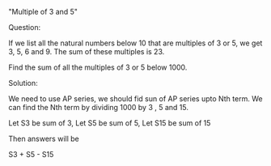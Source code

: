 "Multiple of 3 and 5" 

Question:

If we list all the natural numbers below 10 that are multiples of 3 or 5, we get 3, 5, 6 and 9. The sum of these multiples is 23.

Find the sum of all the multiples of 3 or 5 below 1000.

Solution:

We need to use AP series, we should fid sun of AP series upto Nth term. We can find the Nth term by dividing 1000 by 3 , 5 and 15.

Let S3 be sum of 3,
Let S5 be sum of 5,
Let S15 be sum of 15

Then answers will be

S3 + S5 - S15
